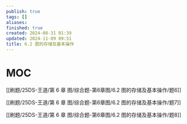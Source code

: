 ```yaml
---
publish: true
tags: []
aliases: 
finished: true
created: 2024-08-31 01:39
updated: 2024-11-09 09:51
title: 6.2 图的存储及基本操作
---
```

# MOC

[[刷题/25DS-王道/第 6 章 图/综合题-第6章图/6.2 图的存储及基本操作/题6]]

[[刷题/25DS-王道/第 6 章 图/综合题-第6章图/6.2 图的存储及基本操作/题7]]

[[刷题/25DS-王道/第 6 章 图/综合题-第6章图/6.2 图的存储及基本操作/题8]]
